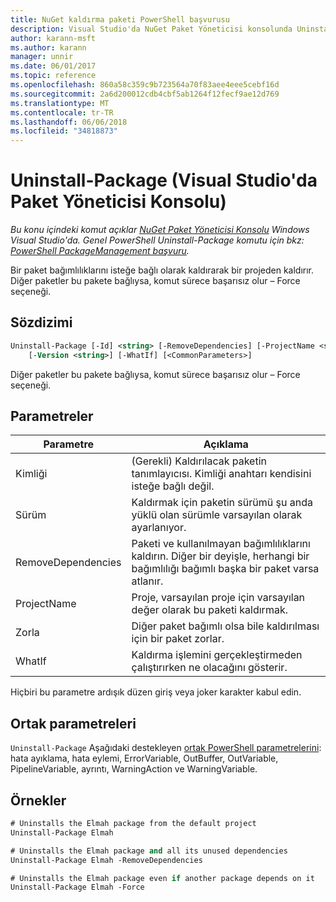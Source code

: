 ```yaml
---
title: NuGet kaldırma paketi PowerShell başvurusu
description: Visual Studio'da NuGet Paket Yöneticisi konsolunda Uninstall-Package PowerShell komut başvurusu.
author: karann-msft
ms.author: karann
manager: unnir
ms.date: 06/01/2017
ms.topic: reference
ms.openlocfilehash: 860a58c359c9b723564a70f83aee4eee5cebf16d
ms.sourcegitcommit: 2a6d200012cdb4cbf5ab1264f12fecf9ae12d769
ms.translationtype: MT
ms.contentlocale: tr-TR
ms.lasthandoff: 06/06/2018
ms.locfileid: "34818873"
---
```

# <a name="uninstall-package-package-manager-console-in-visual-studio"></a>Uninstall-Package (Visual Studio'da Paket Yöneticisi Konsolu)

*Bu konu içindeki komut açıklar [NuGet Paket Yöneticisi Konsolu](package-manager-console.md) Windows Visual Studio'da. Genel PowerShell Uninstall-Package komutu için bkz: [PowerShell PackageManagement başvuru](/powershell/module/packagemanagement/?view=powershell-6).*

Bir paket bağımlılıklarını isteğe bağlı olarak kaldırarak bir projeden kaldırır. Diğer paketler bu pakete bağlıysa, komut sürece başarısız olur – Force seçeneği.

## <a name="syntax"></a>Sözdizimi

```ps
Uninstall-Package [-Id] <string> [-RemoveDependencies] [-ProjectName <string>] [-Force]
    [-Version <string>] [-WhatIf] [<CommonParameters>]
```

Diğer paketler bu pakete bağlıysa, komut sürece başarısız olur – Force seçeneği.

## <a name="parameters"></a>Parametreler

| Parametre | Açıklama |
| --- | --- |
| Kimliği | (Gerekli) Kaldırılacak paketin tanımlayıcısı. Kimliği anahtarı kendisini isteğe bağlı değil. |
| Sürüm | Kaldırmak için paketin sürümü şu anda yüklü olan sürümle varsayılan olarak ayarlanıyor. |
| RemoveDependencies | Paketi ve kullanılmayan bağımlılıklarını kaldırın. Diğer bir deyişle, herhangi bir bağımlılığı bağımlı başka bir paket varsa atlanır. |
| ProjectName | Proje, varsayılan proje için varsayılan değer olarak bu paketi kaldırmak. |
| Zorla | Diğer paket bağımlı olsa bile kaldırılması için bir paket zorlar. |
| WhatIf | Kaldırma işlemini gerçekleştirmeden çalıştırırken ne olacağını gösterir. |

Hiçbiri bu parametre ardışık düzen giriş veya joker karakter kabul edin.

## <a name="common-parameters"></a>Ortak parametreleri

`Uninstall-Package` Aşağıdaki destekleyen [ortak PowerShell parametrelerini](http://go.microsoft.com/fwlink/?LinkID=113216): hata ayıklama, hata eylemi, ErrorVariable, OutBuffer, OutVariable, PipelineVariable, ayrıntı, WarningAction ve WarningVariable.

## <a name="examples"></a>Örnekler

```ps
# Uninstalls the Elmah package from the default project
Uninstall-Package Elmah

# Uninstalls the Elmah package and all its unused dependencies
Uninstall-Package Elmah -RemoveDependencies 

# Uninstalls the Elmah package even if another package depends on it
Uninstall-Package Elmah -Force
```
